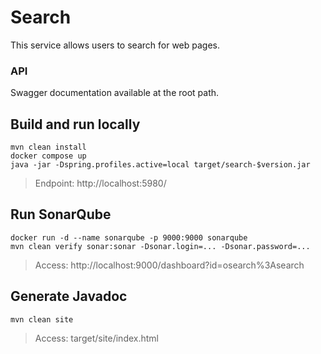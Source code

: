 # Search
This service allows users to search for web pages.


### API
Swagger documentation available at the root path.


## Build and run locally

```            
mvn clean install
docker compose up
java -jar -Dspring.profiles.active=local target/search-$version.jar
```
> Endpoint: http://localhost:5980/


## Run SonarQube
```  
docker run -d --name sonarqube -p 9000:9000 sonarqube
mvn clean verify sonar:sonar -Dsonar.login=... -Dsonar.password=...
```  
> Access: http://localhost:9000/dashboard?id=osearch%3Asearch


## Generate Javadoc
```            
mvn clean site
```
> Access: target/site/index.html 
